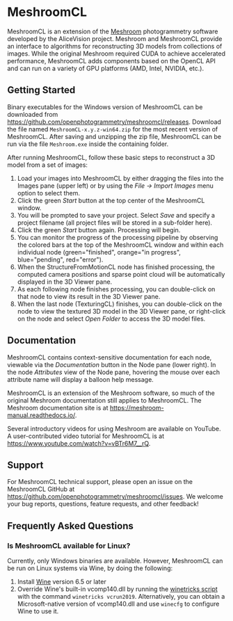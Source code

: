 MeshroomCL
==========
MeshroomCL is an extension of the [Meshroom](https://alicevision.org/)
photogrammetry software developed by the AliceVision project. Meshroom
and MeshroomCL provide an interface to algorithms for reconstructing 3D
models from collections of images. While the original Meshroom required
CUDA to achieve accelerated performance, MeshroomCL adds components
based on the OpenCL API and can run on a variety of GPU platforms
(AMD, Intel, NVIDIA, etc.).

Getting Started
---------------
Binary executables for the Windows version of MeshroomCL can be downloaded
from https://github.com/openphotogrammetry/meshroomcl/releases. Download
the file named `MeshroomCL-x.y.z-win64.zip` for the most recent version
of MeshroomCL. After saving and unzipping the zip file, MeshroomCL can be
run via the file `Meshroom.exe` inside the containing folder.

After running MeshroomCL, follow these basic steps to reconstruct a 3D model
from a set of images:
1. Load your images into MeshroomCL by either dragging the files into the Images
pane (upper left) or by using the _File &rarr; Import Images_ menu option to select
them.
2. Click the green _Start_ button at the top center of the MeshroomCL window.
3. You will be prompted to save your project. Select _Save_ and specify
a project filename (all project files will be stored in a sub-folder here).
4. Click the green _Start_ button again. Processing will begin.
5. You can monitor the progress of the processing pipeline by observing the colored
bars at the top of the MeshroomCL window and within each individual node
(green="finished", orange="in progress", blue="pending", red="error").
6. When the StructureFromMotionCL node has finished processing, the computed
camera positions and sparse point cloud will be automatically displayed in the
3D Viewer pane.
7. As each following node finishes processing, you can double-click on that node to
view its result in the 3D Viewer pane.
8. When the last node (TexturingCL) finishes, you can double-click on the node
to view the textured 3D model in the 3D Viewer pane, or right-click on the node
and select _Open Folder_ to access the 3D model files.

Documentation
-------------
MeshroomCL contains context-sensitive documentation for each node, viewable
via the *Documentation* button in the Node pane (lower right). In the node
*Attributes* view of the Node pane, hovering the mouse over each attribute
name will display a balloon help message.

MeshroomCL is an extension of the Meshroom software, so much of the original Meshroom
documentation still applies to MeshroomCL. The Meshroom documentation site is at
https://meshroom-manual.readthedocs.io/.

Several introductory videos for using Meshroom are available on YouTube. A
user-contributed video tutorial for MeshroomCL is at https://www.youtube.com/watch?v=vBTr6M7__rQ.

Support
-------
For MeshroomCL technical support, please open an issue on the MeshroomCL GitHub
at https://github.com/openphotogrammetry/meshroomcl/issues. We welcome your bug
reports, questions, feature requests, and other feedback!

Frequently Asked Questions
--------------------------
### Is MeshroomCL available for Linux?

Currently, only Windows binaries are available. However, MeshroomCL can be
run on Linux systems via Wine, by doing the following:
1. Install [Wine](https://www.winehq.org) version 6.5 or later
2. Override Wine's built-in vcomp140.dll by running the [winetricks script](https://wiki.winehq.org/Winetricks) with the command
   `winetricks vcrun2019`. Alternatively, you can obtain a Microsoft-native version of vcomp140.dll and use `winecfg` to configure
   Wine to use it.
